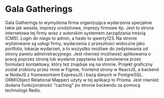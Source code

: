 # Gala Gatherings

Gala Gatherings to wymyślona firma organizująca wydarzenia specjalnie takie jak wesela, imprezy urodzinowe, imprezy firmowe itp. Jest to strona internetowa tej firmy wraz z autorskim systemem zarządzania treścią (CMS). Login do niego to admin, a hasło to qwerty123. Na stronie wylistowane są usługi firmy, wydarzenia z przeszłości widoczne jako portfolio, lokacje wydarzeń, a to wszystko możliwe do zedytowania od strony panelu administracyjnego. Jest również możliwość aplikowania o pracę poprzez stronę lub wysłanie zapytania lub zamówienia przez formularz kontaktowy, który też znajduje się na stronie. Projekt graficzny został zrobiony przez mnie w Figmie, frontend strony w ReactJS, a backend w NodeJS z frameworkiem ExpressJS i bazą danych w PostgreSQL. ORM(Object Relational Mapper) użyty w tej aplikacji to Prisma. Jest również dodana funkcjonalność "caching" po stronie backendu za pomocą technologii Redis.

